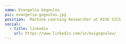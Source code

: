 ```yaml
---
name: Evangelia Gogoulou
pic: evangelia-gogoulou.jpg
position:  Machine Learning Researcher at RISE SICS
social:
  - title: linkedin
    url: https://www.linkedin.com/in/evigogoulou/  
---
```

